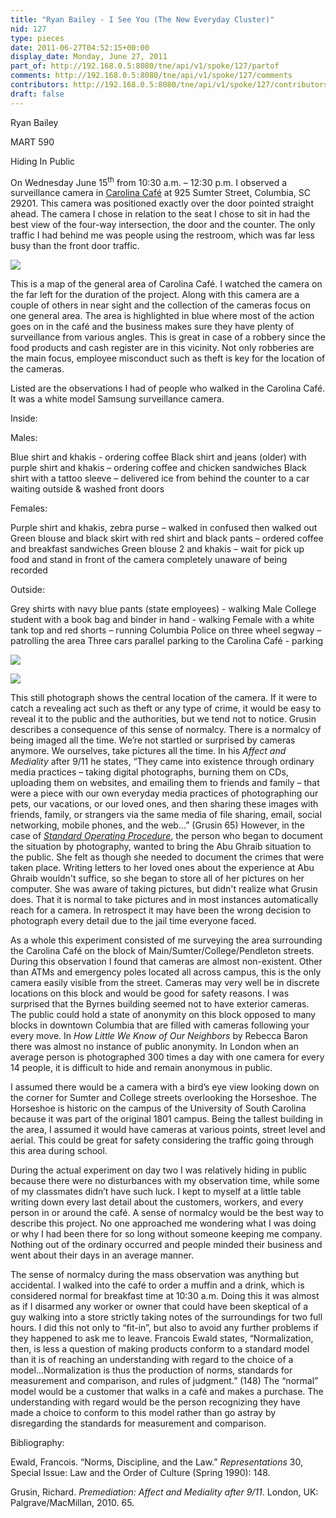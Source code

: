 ```yaml
---
title: "Ryan Bailey - I See You (The New Everyday Cluster)"
nid: 127
type: pieces
date: 2011-06-27T04:52:15+00:00
display_date: Monday, June 27, 2011
part_of: http://192.168.0.5:8080/tne/api/v1/spoke/127/partof
comments: http://192.168.0.5:8080/tne/api/v1/spoke/127/comments
contributors: http://192.168.0.5:8080/tne/api/v1/spoke/127/contributors
draft: false
---
```


 Ryan Bailey

 MART 590

 Hiding In Public

 On Wednesday June 15<sup>th</sup> from 10:30 a.m. – 12:30 p.m. I observed a surveillance camera in [Carolina Café](http://www.cafecarolina.com/) at 925 Sumter Street, Columbia, SC 29201. This camera was positioned exactly over the door pointed straight ahead. The camera I chose in relation to the seat I chose to sit in had the best view of the four-way intersection, the door and the counter. The only traffic I had behind me was people using the restroom, which was far less busy than the front door traffic.

![](http://mediacommons.futureofthebook.org/tne/sites/mediacommons.futureofthebook.org.tne/files/images/map.preview.jpg)

 This is a map of the general area of Carolina Café. I watched the camera on the far left for the duration of the project. Along with this camera are a couple of others in near sight and the collection of the cameras focus on one general area. The area is highlighted in blue where most of the action goes on in the café and the business makes sure they have plenty of surveillance from various angles. This is great in case of a robbery since the food products and cash register are in this vicinity. Not only robberies are the main focus, employee misconduct such as theft is key for the location of the cameras.

 Listed are the observations I had of people who walked in the Carolina Café. It was a white model Samsung surveillance camera.

 Inside:

 Males:

 Blue shirt and khakis - ordering coffee
 Black shirt and jeans (older) with purple shirt and khakis – ordering coffee and chicken sandwiches
 Black shirt with a tattoo sleeve – delivered ice from behind the counter to a car waiting outside &amp; washed front doors

 Females:

 Purple shirt and khakis, zebra purse – walked in confused then walked out
 Green blouse and black skirt with red shirt and black pants – ordered coffee and breakfast sandwiches
 Green blouse 2 and khakis – wait for pick up food and stand in front of the camera completely unaware of being recorded

 Outside:

 Grey shirts with navy blue pants (state employees) - walking
 Male College student with a book bag and binder in hand - walking
 Female with a white tank top and red shorts – running
 Columbia Police on three wheel segway – patrolling the area
 Three cars parallel parking to the Carolina Café - parking

![](http://mediacommons.futureofthebook.org/tne/sites/mediacommons.futureofthebook.org.tne/files/images/map_2.preview.jpg)

![](http://mediacommons.futureofthebook.org/tne/sites/mediacommons.futureofthebook.org.tne/files/images/0615011112.preview.jpg)

 This still photograph shows the central location of the camera. If it were to catch a revealing act such as theft or any type of crime, it would be easy to reveal it to the public and the authorities, but we tend not to notice. Grusin describes a consequence of this sense of normalcy. There is a normalcy of being imaged all the time. We’re not startled or surprised by cameras anymore. We ourselves, take pictures all the time. In his *Affect and Mediality* after 9/11 he states, “They came into existence through ordinary media practices – taking digital photographs, burning them on CDs, uploading them on websites, and emailing them to friends and family – that were a piece with our own everyday media practices of photographing our pets, our vacations, or our loved ones, and then sharing these images with friends, family, or strangers via the same media of file sharing, email, social networking, mobile phones, and the web…” (Grusin 65) However, in the case of [*Standard Operating Procedure*](http://www.imdb.com/title/tt0896866/), the person who began to document the situation by photography, wanted to bring the Abu Ghraib situation to the public. She felt as though she needed to document the crimes that were taken place. Writing letters to her loved ones about the experience at Abu Ghraib wouldn't suffice, so she began to store all of her pictures on her computer. She was aware of taking pictures, but didn't realize what Grusin does. That it is normal to take pictures and in most instances automatically reach for a camera. In retrospect it may have been the wrong decision to photograph every detail due to the jail time everyone faced.

 As a whole this experiment consisted of me surveying the area surrounding the Carolina Café on the block of Main/Sumter/College/Pendleton streets. During this observation I found that cameras are almost non-existent. Other than ATMs and emergency poles located all across campus, this is the only camera easily visible from the street. Cameras may very well be in discrete locations on this block and would be good for safety reasons. I was surprised that the Byrnes building seemed not to have exterior cameras. The public could hold a state of anonymity on this block opposed to many blocks in downtown Columbia that are filled with cameras following your every move. In *How Little We Know of Our Neighbors* by Rebecca Baron there was almost no instance of public anonymity. In London when an average person is photographed 300 times a day with one camera for every 14 people, it is difficult to hide and remain anonymous in public.

 I assumed there would be a camera with a bird’s eye view looking down on the corner for Sumter and College streets overlooking the Horseshoe. The Horseshoe is historic on the campus of the University of South Carolina because it was part of the original 1801 campus. Being the tallest building in the area, I assumed it would have cameras at various points, street level and aerial. This could be great for safety considering the traffic going through this area during school.

 During the actual experiment on day two I was relatively hiding in public because there were no disturbances with my observation time, while some of my classmates didn’t have such luck. I kept to myself at a little table writing down every last detail about the customers, workers, and every person in or around the café. A sense of normalcy would be the best way to describe this project. No one approached me wondering what I was doing or why I had been there for so long without someone keeping me company. Nothing out of the ordinary occurred and people minded their business and went about their days in an average manner.

 The sense of normalcy during the mass observation was anything but accidental. I walked into the café to order a muffin and a drink, which is considered normal for breakfast time at 10:30 a.m. Doing this it was almost as if I disarmed any worker or owner that could have been skeptical of a guy walking into a store strictly taking notes of the surroundings for two full hours. I did this not only to “fit-in”, but also to avoid any further problems if they happened to ask me to leave. Francois Ewald states, “Normalization, then, is less a question of making products conform to a standard model than it is of reaching an understanding with regard to the choice of a model…Normalization is thus the production of norms, standards for measurement and comparison, and rules of judgment.” (148) The “normal” model would be a customer that walks in a café and makes a purchase. The understanding with regard would be the person recognizing they have made a choice to conform to this model rather than go astray by disregarding the standards for measurement and comparison.

 Bibliography:

 Ewald, Francois. “Norms, Discipline, and the Law.” *Representations* 30, Special Issue: Law and the Order of Culture (Spring 1990): 148.

 Grusin, Richard. *Premediation: Affect and Mediality after 9/11*. London, UK: Palgrave/MacMillan, 2010. 65.
